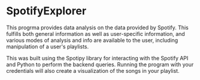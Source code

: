# SpotifyExplorer
This progrma provides data analysis on the data provided by Spotify. This fulfills both general information as well as user-specific information, and various modes of analysis and info are available to the user, including manipulation of a user's playlists.

This was built using the Spotipy library for interacting with the Spotify API and Python to perform the backend queries. Running the program with your credentials will also create a visualization of the songs in your playlist.
